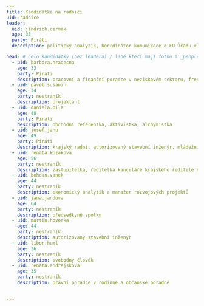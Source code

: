 ```yaml
---
title: Kandidátka na radnici
uid: radnice
leader:
  uid: jindrich.cermak
  age: 35
  party: Piráti
  description: politický analytik, koordinátor komunikace o EU Úřadu vlády ČR # zobrazuje se v komunalni-volby

head: # čelo kandidátky (bez leadera) / lidé kteří mají fotku a _people/jmeno.md
  - uid: barbora.hradecna
    age: 33
    party: Piráti
    description: pracovní a finanční poradce v neziskovém sektoru, freelancer 
  - uid: pavel.susanin
    age: 34
    party: nestraník
    description: projektant 
  - uid: daniela.bila
    age: 48
    party: Piráti 
    description: obchodní referentka, aktivistka, alchymistka
  - uid: josef.janu
    age: 49
    party: Piráti 
    description: krajský radní, autorizovaný stavební inženýr, mládežnický trenér míčových sportů
  - uid: renata.kozakova
    age: 56
    party: nestraník
    description: zastupitelka, ředitelka kanceláře krajského ředitele HZS Karlovarského kraje  
  - uid: bohdan.vanek
    age: 44
    party: nestraník
    description: ekonomický analytik a manažer rozvojových projektů 
  - uid: jana.jandova
    age: 64
    party: nestraník
    description: předsedkyně spolku 
  - uid: martin.hovorka
    age: 44
    party: nestraník
    description: autorizovaný stavební inženýr 
  - uid: libor.huml
    age: 36
    party: nestraník
    description: svobodný člověk 
  - uid: renata.andrejskova
    age: 35
    party: nestraník
    description: právní poradce v rodinné a občanské poradně 

  
---
```

